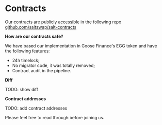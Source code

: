 # Contracts

Our contracts are publicly accessible in the following repo [github.com/saltswap/salt-contracts](https://github.com/saltswap/salt-contracts)

**How are our contracts safe?**

We have based our implementation in Goose Finance's EGG token and have the following features:

- 24h timelock;
- No migrator code, it was totally removed;
- Contract audit in the pipeline.

**Diff**

<!-- FIXME -->

TODO: show diff

**Contract addresses**

TODO: add contract addresses

Please feel free to read through before joining us.
